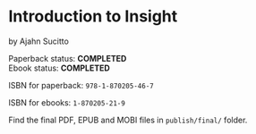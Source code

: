 
# Introduction to Insight

by Ajahn Sucitto

Paperback status: **COMPLETED**  
Ebook status: **COMPLETED**

ISBN for paperback: `978-1-870205-46-7`

ISBN for ebooks: `1-870205-21-9`

Find the final PDF, EPUB and MOBI files in `publish/final/` folder.


